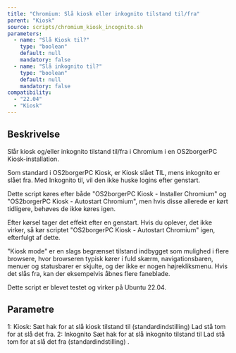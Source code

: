 ```yaml
---
title: "Chromium: Slå kiosk eller inkognito tilstand til/fra"
parent: "Kiosk"
source: scripts/chromium_kiosk_incognito.sh
parameters:
  - name: "Slå Kiosk til?"
    type: "boolean"
    default: null
    mandatory: false
  - name: "Slå inkognito til?"
    type: "boolean"
    default: null
    mandatory: false
compatibility:  
  - "22.04"
  - "Kiosk"
---
```


## Beskrivelse
Slår kiosk og/eller inkognito tilstand til/fra i Chromium i en OS2borgerPC Kiosk-installation.

Som standard i OS2borgerPC Kiosk, er Kiosk slået TIL, mens inkognito er slået fra.
Med Inkognito til, vil den ikke huske logins efter genstart.

Dette script køres efter både "OS2borgerPC Kiosk - Installer Chromium" og "OS2borgerPC Kiosk - Autostart Chromium", 
men hvis disse allerede er kørt tidligere, behøves de ikke køres igen.

Efter kørsel tager det effekt efter en genstart.
Hvis du oplever, det ikke virker, så kør scriptet "OS2borgerPC Kiosk - Autostart Chromium" igen, efterfulgt af dette.

"Kiosk mode" er en slags begrænset tilstand indbygget som mulighed i flere browsere, hvor browseren typisk kører i fuld skærm, navigationsbaren, menuer og statusbarer er skjulte, og der ikke er nogen højrekliksmenu. Hvis det slås fra, kan der eksempelvis åbnes flere faneblade.

Dette script er blevet testet og virker på Ubuntu 22.04.

## Parametre
1: Kiosk:
    Sæt hak for at slå kiosk tilstand til (standardindstilling)
    Lad stå tom for at slå det fra.
2: Inkognito
    Sæt hak for at slå inkognito tilstand til
    Lad stå tom for at slå det fra (standardindstilling) .

